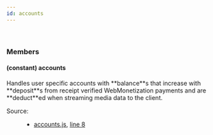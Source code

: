 ```yaml
---
id: accounts
---
```

<!--link type="text/css" rel="stylesheet" href="/jsDoc.css"></link-->
<div id="main">

<section>
<header>
<h2></h2>
</header>
<article>
<div class="container-overview">
<dl class="details">
</dl>
</div>
<h3 class="subsection-title">Members</h3>
<h4 class="name" id="accounts"><span class="type-signature">(constant) </span>accounts<span class="type-signature"></span></h4>
<div class="description">
Handles user specific accounts with **balance**s that increase
with **deposit**s from receipt verified WebMonetization payments
and are **deduct**ed when streaming media data to the client.
</div>
<dl class="details">
<dt class="tag-source">Source:</dt>
<dd class="tag-source"><ul class="dummy"><li>
<a href="pathname:///jsdoc/accounts.js.html">accounts.js</a>, <a href="pathname:///jsdoc/accounts.js.html#line8">line 8</a>
</li></ul></dd>
</dl>
</article>
</section>
</div>

